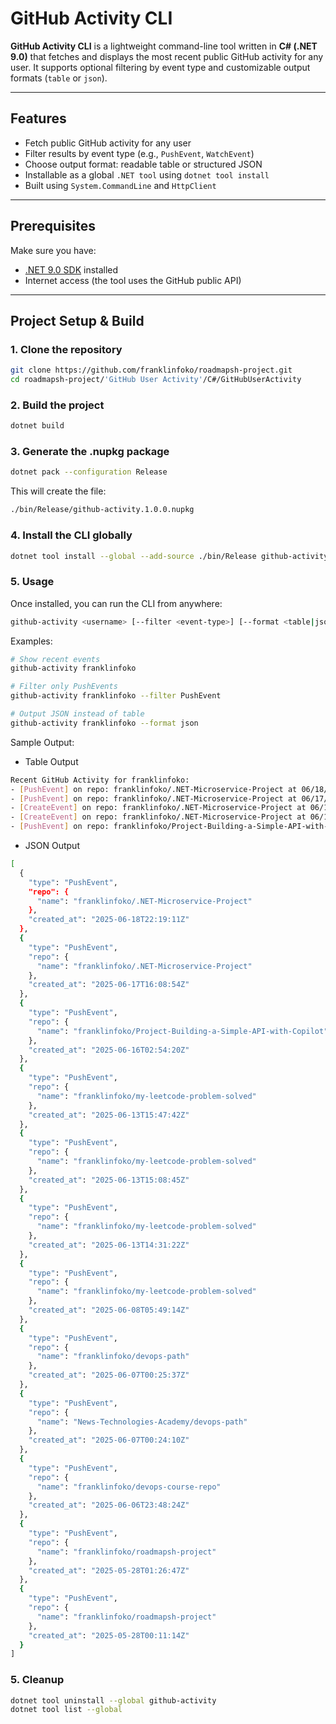 # GitHub Activity CLI

**GitHub Activity CLI** is a lightweight command-line tool written in **C# (.NET 9.0)** that fetches and displays the most recent public GitHub activity for any user. It supports optional filtering by event type and customizable output formats (`table` or `json`).

---

## Features

- Fetch public GitHub activity for any user
- Filter results by event type (e.g., `PushEvent`, `WatchEvent`)
- Choose output format: readable table or structured JSON
- Installable as a global `.NET tool` using `dotnet tool install`
- Built using `System.CommandLine` and `HttpClient`

---

## Prerequisites

Make sure you have:

- [.NET 9.0 SDK](https://dotnet.microsoft.com/download) installed
- Internet access (the tool uses the GitHub public API)

---

## Project Setup & Build

### 1. Clone the repository

```bash
git clone https://github.com/franklinfoko/roadmapsh-project.git
cd roadmapsh-project/'GitHub User Activity'/C#/GitHubUserActivity
```

### 2. Build the project

```bash
dotnet build
```

### 3. Generate the .nupkg package

```bash
dotnet pack --configuration Release
```

This will create the file:
```bash
./bin/Release/github-activity.1.0.0.nupkg
```

### 4. Install the CLI globally

```bash
dotnet tool install --global --add-source ./bin/Release github-activity
```

### 5. Usage

Once installed, you can run the CLI from anywhere:
```bash
github-activity <username> [--filter <event-type>] [--format <table|json>]
```

Examples:
```bash
# Show recent events
github-activity franklinfoko

# Filter only PushEvents
github-activity franklinfoko --filter PushEvent

# Output JSON instead of table
github-activity franklinfoko --format json
```  

Sample Output:

- Table Output
```bash
Recent GitHub Activity for franklinfoko:
- [PushEvent] on repo: franklinfoko/.NET-Microservice-Project at 06/18/2025 22:19:11
- [PushEvent] on repo: franklinfoko/.NET-Microservice-Project at 06/17/2025 16:08:54
- [CreateEvent] on repo: franklinfoko/.NET-Microservice-Project at 06/17/2025 16:05:58
- [CreateEvent] on repo: franklinfoko/.NET-Microservice-Project at 06/17/2025 16:04:11
- [PushEvent] on repo: franklinfoko/Project-Building-a-Simple-API-with-Copilot at 06/16/2025 02:54:20
```

- JSON Output
```bash
[
  {
    "type": "PushEvent",
    "repo": {
      "name": "franklinfoko/.NET-Microservice-Project"
    },
    "created_at": "2025-06-18T22:19:11Z"
  },
  {
    "type": "PushEvent",
    "repo": {
      "name": "franklinfoko/.NET-Microservice-Project"
    },
    "created_at": "2025-06-17T16:08:54Z"
  },
  {
    "type": "PushEvent",
    "repo": {
      "name": "franklinfoko/Project-Building-a-Simple-API-with-Copilot"
    },
    "created_at": "2025-06-16T02:54:20Z"
  },
  {
    "type": "PushEvent",
    "repo": {
      "name": "franklinfoko/my-leetcode-problem-solved"
    },
    "created_at": "2025-06-13T15:47:42Z"
  },
  {
    "type": "PushEvent",
    "repo": {
      "name": "franklinfoko/my-leetcode-problem-solved"
    },
    "created_at": "2025-06-13T15:08:45Z"
  },
  {
    "type": "PushEvent",
    "repo": {
      "name": "franklinfoko/my-leetcode-problem-solved"
    },
    "created_at": "2025-06-13T14:31:22Z"
  },
  {
    "type": "PushEvent",
    "repo": {
      "name": "franklinfoko/my-leetcode-problem-solved"
    },
    "created_at": "2025-06-08T05:49:14Z"
  },
  {
    "type": "PushEvent",
    "repo": {
      "name": "franklinfoko/devops-path"
    },
    "created_at": "2025-06-07T00:25:37Z"
  },
  {
    "type": "PushEvent",
    "repo": {
      "name": "News-Technologies-Academy/devops-path"
    },
    "created_at": "2025-06-07T00:24:10Z"
  },
  {
    "type": "PushEvent",
    "repo": {
      "name": "franklinfoko/devops-course-repo"
    },
    "created_at": "2025-06-06T23:48:24Z"
  },
  {
    "type": "PushEvent",
    "repo": {
      "name": "franklinfoko/roadmapsh-project"
    },
    "created_at": "2025-05-28T01:26:47Z"
  },
  {
    "type": "PushEvent",
    "repo": {
      "name": "franklinfoko/roadmapsh-project"
    },
    "created_at": "2025-05-28T00:11:14Z"
  }
]
```

### 5. Cleanup

```bash
dotnet tool uninstall --global github-activity
dotnet tool list --global
```